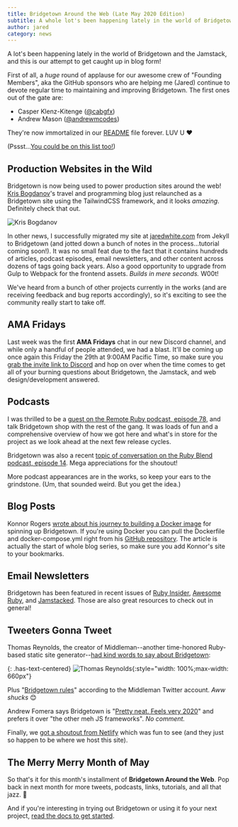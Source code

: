 ```yaml
---
title: Bridgetown Around the Web (Late May 2020 Edition)
subtitle: A whole lot's been happening lately in the world of Bridgetown and the Jamstack, and this is our attempt to get caught up in blog form!
author: jared
category: news
---
```


A lot's been happening lately in the world of Bridgetown and the Jamstack, and this is our attempt to get caught up in blog form!

First of all, a _huge_ round of applause for our awesome crew of "Founding Members", aka the GitHub sponsors who are helping me (Jared) continue to devote regular time to maintaining and improving Bridgetown. The first ones out of the gate are:

* Casper Klenz-Kitenge ([@cabgfx](https://twitter.com/cabgfx))
* Andrew Mason ([@andrewmcodes](https://twitter.com/andrewmcodes))

They're now immortalized in our [README](https://github.com/bridgetownrb/bridgetown/blob/main/README.md) file forever. LUV U ❤️

(Pssst…[You could be on this list too!](https://github.com/sponsors/jaredcwhite))

## Production Websites in the Wild

Bridgetown is now being used to power production sites around the web! [Kris Bogdanov](https://krisbogdanov.com/)'s travel and programming blog just relaunched as a Bridgetown site using the TailwindCSS framework, and it looks _amazing_. Definitely check that out.

![Kris Bogdanov](/images/showcase/kris-bogdanov.jpg)

In other news, I successfully migrated my site at [jaredwhite.com](https://jaredwhite.com) from Jekyll to Bridgetown (and jotted down a bunch of notes in the process…tutorial coming soon!). It was no small feat due to the fact that it contains hundreds of articles, podcast episodes, email newsletters, and other content across dozens of tags going back years. Also a good opportunity to upgrade from Gulp to Webpack for the frontend assets. _Builds in mere seconds._ W00t!

We've heard from a bunch of other projects currently in the works (and are receiving feedback and bug reports accordingly), so it's exciting to see the community really start to take off.

## AMA Fridays

Last week was the first **AMA Fridays** chat in our new Discord channel, and while only a handful of people attended, we had a blast. It'll be coming up once again this Friday the 29th at 9:00AM Pacific Time, so make sure you [grab the invite link to Discord](https://discord.gg/V56yUWR) and hop on over when the time comes to get all of your burning questions about Bridgetown, the Jamstack, and web design/development answered.

## Podcasts

I was thrilled to be a [guest on the Remote Ruby podcast, episode 78](https://remoteruby.transistor.fm/78), and talk Bridgetown shop with the rest of the gang. It was loads of fun and a comprehensive overview of how we got here and what's in store for the project as we look ahead at the next few release cycles.

Bridgetown was also a recent [topic of conversation on the Ruby Blend podcast, episode 14](https://fireside.fm/s/ouBAUjGy+7QL69WzH). Mega appreciations for the shoutout!

More podcast appearances are in the works, so keep your ears to the grindstone. (Um, that sounded weird. But you get the idea.)

## Blog Posts

Konnor Rogers [wrote about his journey to building a Docker image](https://blog.konnor.site/bridgetownrb/dockerizing-bridgetown/) for spinning up Bridgetown. If you're using Docker you can pull the Dockerfile and docker-compose.yml right from his [GitHub repository](https://github.com/ParamagicDev/getting-started-with-bridgetown). The article is actually the start of whole blog series, so make sure you add Konnor's site to your bookmarks.

## Email Newsletters

Bridgetown has been featured in recent issues of [Ruby Insider](https://rubyweekly.com/issues/498), [Awesome Ruby](https://ruby.libhunt.com/newsletter/209), and [Jamstacked](https://jamstack.email/issues/6). Those are also great resources to check out in general!

## Tweeters Gonna Tweet

Thomas Reynolds, the creator of Middleman--another time-honored Ruby-based static site generator--[had kind words to say about Bridgetown](https://twitter.com/tdreyno/status/1263557883150471168?s=21):

{: .has-text-centered}
![Thomas Reynolds](/images/showcase/thomas-reynolds.jpg){:style="width: 100%;max-width: 660px"}

Plus "[Bridgetown rules](https://twitter.com/middlemanapp/status/1264014892673069057?s=21)" according to the Middleman Twitter account. _Aww shucks_ 😊

Andrew Fomera says Bridgetown is "[Pretty neat. Feels very 2020](https://twitter.com/andrewfomera/status/1264400564957278209?s=21)" and prefers it over "the other meh JS frameworks". _No comment._

Finally, we [got a shoutout from Netlify](https://twitter.com/netlify/status/1253219555964583936?s=21) which was fun to see (and they just so happen to be where we host this site).

## The Merry Merry Month of May

So that's it for this month's installment of **Bridgetown Around the Web**. Pop back in next month for more tweets, podcasts, links, tutorials, and all that jazz. 🎷

And if you're interesting in trying out Bridgetown or using it fo your next project, [read the docs to get started](https://www.bridgetownrb.com/docs).